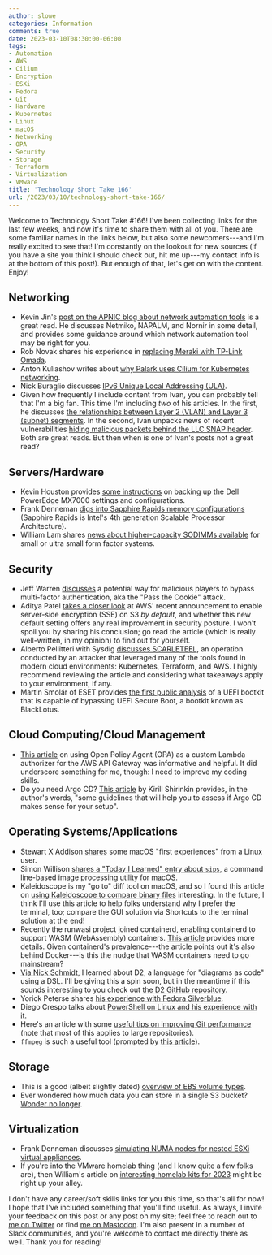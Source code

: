 ```yaml
---
author: slowe
categories: Information
comments: true
date: 2023-03-10T08:30:00-06:00
tags:
- Automation
- AWS
- Cilium
- Encryption
- ESXi
- Fedora
- Git
- Hardware
- Kubernetes
- Linux
- macOS
- Networking
- OPA
- Security
- Storage
- Terraform
- Virtualization
- VMware
title: 'Technology Short Take 166'
url: /2023/03/10/technology-short-take-166/
---
```


Welcome to Technology Short Take #166! I've been collecting links for the last few weeks, and now it's time to share them with all of you. There are some familiar names in the links below, but also some newcomers---and I'm really excited to see that! I'm constantly on the lookout for new sources (if you have a site you think I should check out, hit me up---my contact info is at the bottom of this post!). But enough of that, let's get on with the content. Enjoy!<!--more-->

## Networking

* Kevin Jin's [post on the APNIC blog about network automation tools][link-4] is a great read. He discusses Netmiko, NAPALM, and Nornir in some detail, and provides some guidance around which network automation tool may be right for you.
* Rob Novak shares his experience in [replacing Meraki with TP-Link Omada][link-18].
* Anton Kuliashov writes about [why Palark uses Cilium for Kubernetes networking][link-23].
* Nick Buraglio discusses [IPv6 Unique Local Addressing (ULA)][link-27].
* Given how frequently I include content from Ivan, you can probably tell that I'm a big fan. This time I'm including _two_ of his articles. In the first, he discusses [the relationships between Layer 2 (VLAN) and Layer 3 (subnet) segments][link-28]. In the second, Ivan unpacks news of recent vulnerabilities [hiding malicious packets behind the LLC SNAP header][link-29]. Both are great reads. But then when is one of Ivan's posts not a great read?

## Servers/Hardware

* Kevin Houston provides [some instructions][link-16] on backing up the Dell PowerEdge MX7000 settings and configurations.
* Frank Denneman [digs into Sapphire Rapids memory configurations][link-17] (Sapphire Rapids is Intel's 4th generation Scalable Processor Architecture).
* William Lam shares [news about higher-capacity SODIMMs available][link-19] for small or ultra small form factor systems.

## Security

* Jeff Warren [discusses][link-6] a potential way for malicious players to bypass multi-factor authentication, aka the "Pass the Cookie" attack.
* Aditya Patel [takes a closer look][link-7] at AWS' recent announcement to enable server-side encryption (SSE) on S3 _by default_, and whether this new default setting offers any real improvement in security posture. I won't spoil you by sharing his conclusion; go read the article (which is really well-written, in my opinion) to find out for yourself.
* Alberto Pellitteri with Sysdig [discusses SCARLETEEL][link-13], an operation conducted by an attacker that leveraged many of the tools found in modern cloud environments: Kubernetes, Terraform, and AWS. I highly recommend reviewing the article and considering what takeaways apply to your environment, if any.
* Martin Smolár of ESET provides [the first public analysis][link-14] of a UEFI bootkit that is capable of bypassing UEFI Secure Boot, a bootkit known as BlackLotus.

## Cloud Computing/Cloud Management

* [This article][link-1] on using Open Policy Agent (OPA) as a custom Lambda authorizer for the AWS API Gateway was informative and helpful. It did underscore something for me, though: I need to improve my coding skills.
* Do you need Argo CD? [This article][link-25] by Kirill Shirinkin provides, in the author's words, "some guidelines that will help you to assess if Argo CD makes sense for your setup".

## Operating Systems/Applications

* Stewart X Addison [shares][link-2] some macOS "first experiences" from a Linux user.
* Simon Willison [shares a "Today I Learned" entry about `sips`][link-3], a command line-based image processing utility for macOS.
* Kaleidoscope is my "go to" diff tool on macOS, and so I found this article on [using Kaleidoscope to compare binary files][link-5] interesting. In the future, I think I'll use this article to help folks understand why I prefer the terminal, too; compare the GUI solution via Shortcuts to the terminal solution at the end!
* Recently the runwasi project joined containerd, enabling containerd to support WASM (WebAssembly) containers. [This article][link-9] provides more details. Given containerd's prevalence---the article points out it's also behind Docker---is this the nudge that WASM containers need to go mainstream?
* [Via Nick Schmidt][link-10], I learned about D2, a language for "diagrams as code" using a DSL. I'll be giving this a spin soon, but in the meantime if this sounds interesting to you check out [the D2 GitHub repository][link-11].
* Yorick Peterse shares [his experience with Fedora Silverblue][link-12].
* Diego Crespo talks about [PowerShell on Linux and his experience with it][link-15].
* Here's an article with some [useful tips on improving Git performance][link-20] (note that most of this applies to large repositories).
* `ffmpeg` is such a useful tool (prompted by [this article][link-26]).

## Storage

* This is a good (albeit slightly dated) [overview of EBS volume types][link-8].
* Ever wondered how much data you can store in a single S3 bucket? [Wonder no longer][link-24].

## Virtualization

* Frank Denneman discusses [simulating NUMA nodes for nested ESXi virtual appliances][link-21].
* If you're into the VMware homelab thing (and I know quite a few folks are), then William's article on [interesting homelab kits for 2023][link-22] might be right up your alley.

I don't have any career/soft skills links for you this time, so that's all for now! I hope that I've included something that you'll find useful. As always, I invite your feedback on this post or any post on my site; feel free to reach out to [me on Twitter][link-99] or find [me on Mastodon][link-98]. I'm also present in a number of Slack communities, and you're welcome to contact me directly there as well. Thank you for reading!

[link-1]: https://aws.amazon.com/blogs/opensource/creating-a-custom-lambda-authorizer-using-open-policy-agent/
[link-2]: https://sxatech.blogspot.com/2022/03/macos.html
[link-3]: https://til.simonwillison.net/macos/sips
[link-4]: https://blog.apnic.net/2023/02/13/automation-tools-paramiko-netmiko-napalm-ansible-nornir-or/
[link-5]: https://blog.kaleidoscope.app/2023/02/06/compare-binary-data-using-kaleidoscope/
[link-6]: https://blog.netwrix.com/2022/11/29/bypassing-mfa-with-pass-the-cookie-attack/
[link-7]: https://www.secwale.com/p/encryption
[link-8]: https://cloudonaut.io/cheap-durable-fast-how-to-choose-an-ebs-volume-type/
[link-9]: https://www.infoq.com/news/2023/02/containerd-wasi/
[link-10]: https://blog.engyak.co/2023/03/d2-diagramming-intro
[link-11]: https://github.com/terrastruct/d2
[link-12]: https://yorickpeterse.com/articles/switching-to-fedora-silverblue/
[link-13]: https://sysdig.com/blog/cloud-breach-terraform-data-theft/
[link-14]: https://www.welivesecurity.com/2023/03/01/blacklotus-uefi-bootkit-myth-confirmed/
[link-15]: https://www.deusinmachina.net/p/powershell
[link-16]: http://www.bladesmadesimple.com/2023/02/backing-up-the-dell-poweredge-mx7000-settings-and-configurations/
[link-17]: https://frankdenneman.nl/2023/02/28/sapphire-rapids-memory-configuration/
[link-18]: https://rsts11.com/2023/02/19/replacing-meraki-with-tp-link-omada-for-the-new-year/
[link-19]: https://williamlam.com/2023/02/heads-up-24gb-48gb-ddr5-sodimm-memory-now-available.html
[link-20]: https://www.git-tower.com/blog/git-performance/
[link-21]: https://frankdenneman.nl/2023/03/02/simulating-numa-nodes-for-nested-esxi-virtual-appliances/
[link-22]: https://williamlam.com/2023/03/interesting-vmware-homelab-kits-for-2023.html
[link-23]: https://blog.palark.com/why-cilium-for-kubernetes-networking/
[link-24]: https://blog.kochie.io/articles/08-s3-file-limit
[link-25]: https://mkdev.me/posts/why-and-when-do-you-need-argo-cd
[link-26]: https://nickjanetakis.com/blog/create-video-clips-with-ffmpeg-in-seconds
[link-27]: https://forwardingplane.net/2022/11/04/the-mess-of-ipv6-unique-local-addressing/
[link-28]: https://blog.ipspace.net/2023/01/l2-l3-segments.html
[link-29]: https://blog.ipspace.net/2023/01/hiding-packets-behind-llc-headers.html
[link-98]: https://fosstodon.org/@scottslowe
[link-99]: https://twitter.com/scott_lowe
